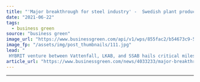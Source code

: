 ```yaml
---
title: "'Major breakthrough for steel industry' -  Swedish plant produces sponge iron using hydrogen"
date: "2021-06-22"
tags: 
  - business green
source: "business green"
image_url: "https://www.businessgreen.com/api/v1/wps/855fac2/b54673c9-5697-4d02-9517-1b6dc43da41e/3/Hybrit-pilot-plant-green-hydrogen-steel-185x114.jpg"
image_fp: "/assets/img/post_thumbnails/111.jpg"
lead: "
 HYBRIT venture between Vattenfall, LKAB, and SSAB hails critical milestone on path to zero carbon steelmaking ..."
article_url: "https://www.businessgreen.com/news/4033233/major-breakthrough-steel-industry-swedish-plant-produces-sponge-iron-hydrogen"
---
```


---
